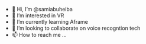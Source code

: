 - 👋 Hi, I’m @samiabuheiba
- 👀 I’m interested in VR
- 🌱 I’m currently learning Aframe
- 💞️ I’m looking to collaborate on voice recogntion tech
- 📫 How to reach me ...

<!---
samiabuheiba/samiabuheiba is a ✨ special ✨ repository because its `README.md` (this file) appears on your GitHub profile.
You can click the Preview link to take a look at your changes.
--->
